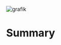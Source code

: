 ![grafik](https://github.com/stealth-scriptsdk/.github/blob/master/196972069-a8439c17-dfc9-4958-99c2-0adc01d008bb.png?raw=true)


# Summary

